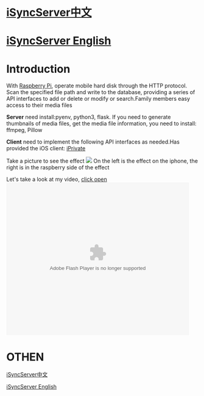 
# [iSyncServer中文](http://icc.one/2017/07/05/iSyncServer%E4%BB%8B%E7%BB%8D/)

# [iSyncServer English](http://icc.one/2017/07/07/iSyncServer_README/)


# Introduction
With [Raspberry Pi](https://www.raspberrypi.org/), operate mobile hard disk through the HTTP protocol. Scan the specified file path and write to the database, providing a series of API interfaces to add or delete or modify or search.Family members easy access to their media files

**Server** need install:pyenv, python3, flask. If you need to generate thumbnails of media files, get the media file information, you need to install: ffmpeg, Pillow

**Client** need to implement the following API interfaces as needed.Has provided the iOS client: [iPrivate](https://itunes.apple.com/us/app/iprivate-protect-your-privacy-photo-video/id992360900?l=zh&ls=1&mt=8)

Take a picture to see the effect
![](http://icc.one/files/20170707_iSyncServer1.png)
On the left is the effect on the iphone, the right is in the raspberry side of the effect

Let's take a look at my video, [click open](https://v.qq.com/x/page/x0522gkcfwr.html)
<embed src="https://imgcache.qq.com/tencentvideo_v1/playerv3/TPout.swf?max_age=86400&v=20161117&vid=x0522gkcfwr&auto=0" allowFullScreen="true" quality="high" width="480" height="400" align="middle" allowScriptAccess="always" type="application/x-shockwave-flash"></embed>


# OTHEN

[iSyncServer中文](http://icc.one/2017/07/05/iSyncServer%E4%BB%8B%E7%BB%8D/)

[iSyncServer English](http://icc.one/2017/07/07/iSyncServer_README/)
